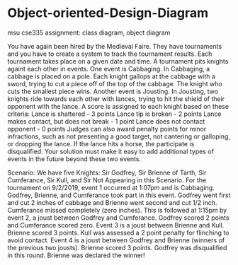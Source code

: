 # Object-oriented-Design-Diagram
msu cse335 assignment: class diagram, object diagram


You have again been hired by the Medieval Faire. They have tournaments and you have to create a system to track the tournament results. Each tournament takes place on a given date and time. A tournament pits knights againt each other in events. One event is Cabbaging. In Cabbaging, a cabbage is placed on a pole. Each knight gallops at the cabbage with a sword, trying to cut a piece off of the top of the cabbage. The knight who cuts the smallest piece wins. Another event is Jousting. In Jousting, two knights ride towards each other with lances, trying to hit the shield of their opponent with the lance. A score is assigned to each knight based on these criteria:
Lance is shattered - 3 points
Lance tip is broken - 2 points
Lance makes contact, but does not break - 1 point
Lance does not contact opponent - 0 points
Judges can also award penalty points for minor infractions, such as not presenting a good target, not cantering or galloping, or dropping the lance. If the lance hits a horse, the participate is disqualified.
Your solution must make it easy to add additional types of events in the future beyond these two events.


Scenario: We have five Knights: Sir Godfrey, Sir Brienne of Tarth, Sir Cumferance, Sir Kull, and Sir Not Appearing in this Scenario. For the tournament on 9/2/2019, event 1 occurred at 1:07pm and is Cabbaging. Godfrey, Brienne, and Cumferance took part in this event. Godfrey went first and cut 2 inches of cabbage and Brienne went second and cut 1/2 inch. Cumferance missed completely (zero inches).
This is followed at 1:15pm by event 2, a joust between Godfrey and Cumferance. Godfrey scored 2 points and Cumferance scored zero. Event 3 is a joust between Brienne and Kull. Brienne scored 3 points. Kull was assessed a 2 point penalty for flinching to avoid contact. Event 4 is a joust between Godfrey and Brienne (winners of the previous two jousts). Brienne scored 3 points. Godfrey was disqualified in this round. Brienne was declared the winner!
